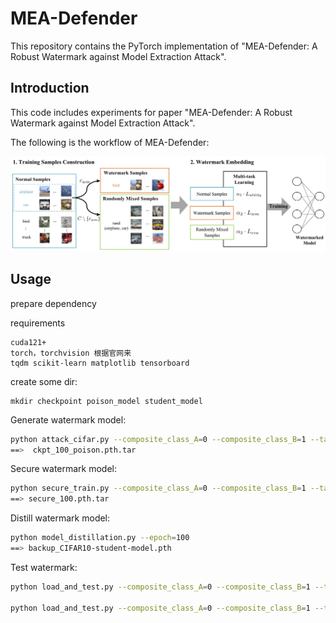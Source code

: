 # MEA-Defender

This repository contains the PyTorch implementation of "MEA-Defender: A Robust Watermark against Model Extraction
Attack".

## Introduction

This code includes experiments for paper "MEA-Defender: A Robust Watermark against Model Extraction Attack".

The following is the workflow of MEA-Defender:

![alt text](overview.jpg)

## Usage

prepare dependency

requirements

```
cuda121+
torch，torchvision 根据官网来
tqdm scikit-learn matplotlib tensorboard
```

create some dir:

```shell
mkdir checkpoint poison_model student_model
```

Generate watermark model:

```bash
python attack_cifar.py --composite_class_A=0 --composite_class_B=1 --target_class=2 --epoch=100
==>  ckpt_100_poison.pth.tar
```

Secure watermark model:

```bash
python secure_train.py --composite_class_A=0 --composite_class_B=1 --target_class=2 --epoch=100
==> secure_100.pth.tar
```

Distill watermark model:

```bash
python model_distillation.py --epoch=100
==> backup_CIFAR10-student-model.pth
```

Test watermark:

```bash
python load_and_test.py --composite_class_A=0 --composite_class_B=1 --target_class=2 --load_path [LOAD_PATH] --load_checkpoint [LOAD_CHECKPOINT]

python load_and_test.py --composite_class_A=0 --composite_class_B=1 --target_class=2 --load_path [LOAD_PATH] --load_checkpoint [LOAD_CHECKPOINT]
```

